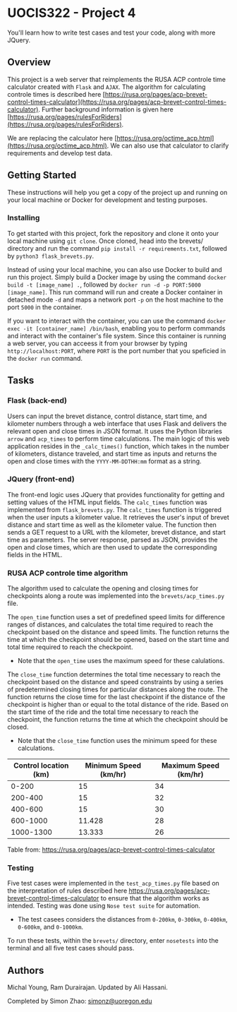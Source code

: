 # UOCIS322 - Project 4 #
You'll learn how to write test cases and test your code, along with more JQuery.

## Overview

This project is a web server that reimplements the RUSA ACP controle time calculator created with `Flask` and `AJAX`. 
The algorithm for calculating controle times is described here [https://rusa.org/pages/acp-brevet-control-times-calculator](https://rusa.org/pages/acp-brevet-control-times-calculator). Further background information is given here [https://rusa.org/pages/rulesForRiders](https://rusa.org/pages/rulesForRiders).

We are replacing the calculator here [https://rusa.org/octime_acp.html](https://rusa.org/octime_acp.html). We can also use that calculator to clarify requirements and develop test data. 

## Getting Started

These instructions will help you get a copy of the project up and running on your local machine or Docker for development and testing purposes.

### Installing

To get started with this project, fork the repository and clone it onto your local machine using `git clone`. Once cloned, head into the brevets/ directory and run the command `pip install -r requirements.txt`, followed by `python3 flask_brevets.py`.

Instead of using your local machine, you can also use Docker to build and run this project. Simply build a Docker image by using the command `docker build -t [image_name] .`, followed by `docker run -d -p PORT:5000 [image_name]`. This run command will run and create a Docker container in detached mode `-d` and maps a network port `-p` on the host machine to the port `5000` in the container. 

If you want to interact with the container, you can use the command `docker exec -it [container_name] /bin/bash`, enabling you to perform commands and interact with the container's file system. Since this container is running a web server, you can acceess it from your browser by typing `http://localhost:PORT`, where `PORT` is the port number that you speficied in the `docker run` command.

## Tasks

### Flask (back-end)

Users can input the brevet distance, control distance, start time, and kilometer numbers through a web interface that uses Flask and delivers the relevant open and close times in JSON format. It uses the Python libraries `arrow` and `acp_times` to perform time calculations. The main logic of this web application resides in the `_calc_times()` function, which takes in the number of kilometers, distance traveled, and start time as inputs and returns the open and close times with the `YYYY-MM-DDTHH:mm` format as a string. 


### JQuery (front-end)

The front-end logic uses JQuery that provides functionality for getting and setting values of the HTML input fields. The `calc_times` function was implemented from `flask_brevets.py`. The `calc_times` function is triggered when the user inputs a kilometer value. It retrieves the user's input of brevet distance and start time as well as the kilometer value. The function then sends a GET request to a URL with the kilometer, brevet distance, and start time as parameters. The server response, parsed as JSON, provides the open and close times, which are then used to update the corresponding fields in the HTML.

### RUSA ACP controle time algorithm

The algorithm used to calculate the opening and closing times for checkpoints along a route was implemented into the `brevets/acp_times.py` file. 

The `open_time` function uses a set of predefined speed limits for difference ranges of distances, and calculates the total time required to reach the checkpoint based on the distance and speed limits. The function returns the time at which the checkpoint should be opened, based on the start time and total time required to reach the checkpoint.

* Note that the `open_time` uses the maximum speed for these calulations.

The `close_time` function determines the total time necessary to reach the checkpoint based on the distance and speed constraints by using a series of predetermined closing times for particular distances along the route. The function returns the close time for the last checkpoint if the distance of the checkpoint is higher than or equal to the total distance of the ride. Based on the start time of the ride and the total time necessary to reach the checkpoint, the function returns the time at which the checkpoint should be closed.

* Note that the `close_time` function uses the minimum speed for these calculations.


| Control location (km) | Minimum Speed (km/hr) | Maximum Speed (km/hr) |
| --------------------- | --------------------- | --------------------- |
|	   0-200	|	    15		|	    34		|
|	   200-400	|	    15		|	    32		|
|	   400-600	|	    15		|	    30		|
|	   600-1000	|	    11.428	|	    28		|
|	   1000-1300	|	    13.333	|	    26		|

Table from:
	https://rusa.org/pages/acp-brevet-control-times-calculator

### Testing

Five test cases were implemented in the `test_acp_times.py` file based on the interpretation of rules described here https://rusa.org/pages/acp-brevet-control-times-calculator to ensure that the algorithm works as intended. Testing was done using `Nose test suite` for automation.  

* The test casees considers the distances from `0-200km`, `0-300km`, `0-400km`, `0-600km`, and `0-1000km`. 

To run these tests, within the `brevets/` directory, enter `nosetests` into the terminal and all five test cases should pass. 

## Authors

Michal Young, Ram Durairajan. Updated by Ali Hassani.

Completed by Simon Zhao: simonz@uoregon.edu
